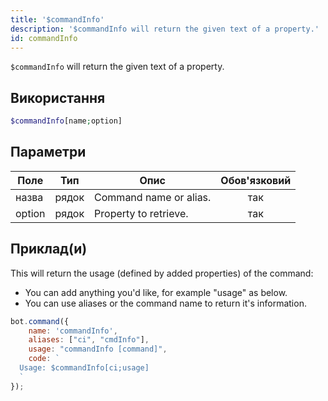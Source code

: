 ```yaml
---
title: '$commandInfo'
description: '$commandInfo will return the given text of a property.'
id: commandInfo
---
```


`$commandInfo` will return the given text of a property.

## Використання

```php
$commandInfo[name;option]
```

## Параметри

| Поле   | Тип   | Опис                   | Обов'язковий |
| ------ | ----- | ---------------------- |:------------:|
| назва  | рядок | Command name or alias. |     так      |
| option | рядок | Property to retrieve.  |     так      |

## Приклад(и)

This will return the usage (defined by added properties) of the command:

* You can add anything you'd like, for example "usage" as below.
* You can use aliases or the command name to return it's information.

```javascript
bot.command({
    name: 'commandInfo',
    aliases: ["ci", "cmdInfo"],
    usage: "commandInfo [command]",
    code: `
  Usage: $commandInfo[ci;usage]
  `
});
```